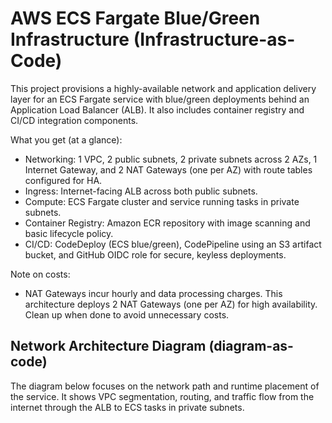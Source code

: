# AWS ECS Fargate Blue/Green Infrastructure (Infrastructure-as-Code)

This project provisions a highly-available network and application delivery layer for an ECS Fargate service with blue/green deployments behind an Application Load Balancer (ALB). It also includes container registry and CI/CD integration components.

What you get (at a glance):
- Networking: 1 VPC, 2 public subnets, 2 private subnets across 2 AZs, 1 Internet Gateway, and 2 NAT Gateways (one per AZ) with route tables configured for HA.
- Ingress: Internet-facing ALB across both public subnets.
- Compute: ECS Fargate cluster and service running tasks in private subnets.
- Container Registry: Amazon ECR repository with image scanning and basic lifecycle policy.
- CI/CD: CodeDeploy (ECS blue/green), CodePipeline using an S3 artifact bucket, and GitHub OIDC role for secure, keyless deployments.

Note on costs:
- NAT Gateways incur hourly and data processing charges. This architecture deploys 2 NAT Gateways (one per AZ) for high availability. Clean up when done to avoid unnecessary costs.

## Network Architecture Diagram (diagram-as-code)

The diagram below focuses on the network path and runtime placement of the service. It shows VPC segmentation, routing, and traffic flow from the internet through the ALB to ECS tasks in private subnets.
